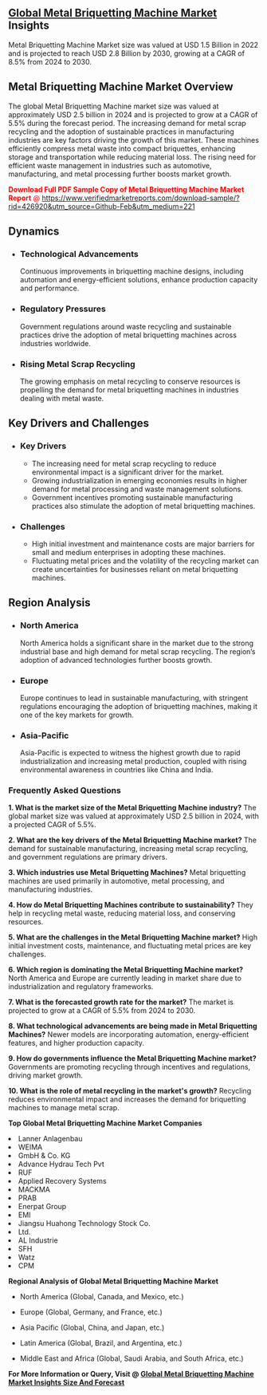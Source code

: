 <h2><a href="https://www.verifiedmarketreports.com/download-sample/?rid=426920&amp;utm_source=Github&amp;utm_medium=221" target="_blank">Global Metal Briquetting Machine Market</a> Insights</h2><p>Metal Briquetting Machine Market size was valued at USD 1.5 Billion in 2022 and is projected to reach USD 2.8 Billion by 2030, growing at a CAGR of 8.5% from 2024 to 2030.</p><p> <h2>Metal Briquetting Machine Market Overview</h2> <p>The global Metal Briquetting Machine market size was valued at approximately USD 2.5 billion in 2024 and is projected to grow at a CAGR of 5.5% during the forecast period. The increasing demand for metal scrap recycling and the adoption of sustainable practices in manufacturing industries are key factors driving the growth of this market. These machines efficiently compress metal waste into compact briquettes, enhancing storage and transportation while reducing material loss. The rising need for efficient waste management in industries such as automotive, manufacturing, and metal processing further boosts market growth.</p> <p><p><span class=""><span style="color: #ff0000;"><strong>Download Full PDF Sample Copy of Metal Briquetting Machine Market Report</strong> @ </span><a href="https://www.verifiedmarketreports.com/download-sample/?rid=426920&amp;utm_source=Github-Feb&amp;utm_medium=221" target="_blank">https://www.verifiedmarketreports.com/download-sample/?rid=426920&amp;utm_source=Github-Feb&amp;utm_medium=221</a></span></p></p> <h2>Dynamics</h2> <ul> <li><h3>Technological Advancements</h3>Continuous improvements in briquetting machine designs, including automation and energy-efficient solutions, enhance production capacity and performance.</li> <li><h3>Regulatory Pressures</h3>Government regulations around waste recycling and sustainable practices drive the adoption of metal briquetting machines across industries worldwide.</li> <li><h3>Rising Metal Scrap Recycling</h3>The growing emphasis on metal recycling to conserve resources is propelling the demand for metal briquetting machines in industries dealing with metal waste.</li> </ul> <h2>Key Drivers and Challenges</h2> <ul> <li><h3>Key Drivers</h3> <ul> <li>The increasing need for metal scrap recycling to reduce environmental impact is a significant driver for the market.</li> <li>Growing industrialization in emerging economies results in higher demand for metal processing and waste management solutions.</li> <li>Government incentives promoting sustainable manufacturing practices also stimulate the adoption of metal briquetting machines.</li> </ul> </li> <li><h3>Challenges</h3> <ul> <li>High initial investment and maintenance costs are major barriers for small and medium enterprises in adopting these machines.</li> <li>Fluctuating metal prices and the volatility of the recycling market can create uncertainties for businesses reliant on metal briquetting machines.</li> </ul> </li> </ul> <h2>Region Analysis</h2> <ul> <li><h3>North America</h3> North America holds a significant share in the market due to the strong industrial base and high demand for metal scrap recycling. The region’s adoption of advanced technologies further boosts growth.</li> <li><h3>Europe</h3> Europe continues to lead in sustainable manufacturing, with stringent regulations encouraging the adoption of briquetting machines, making it one of the key markets for growth.</li> <li><h3>Asia-Pacific</h3> Asia-Pacific is expected to witness the highest growth due to rapid industrialization and increasing metal production, coupled with rising environmental awareness in countries like China and India.</li> </ul> <h3>Frequently Asked Questions</h3> <p><b>1. What is the market size of the Metal Briquetting Machine industry?</b> The global market size was valued at approximately USD 2.5 billion in 2024, with a projected CAGR of 5.5%.</p> <p><b>2. What are the key drivers of the Metal Briquetting Machine market?</b> The demand for sustainable manufacturing, increasing metal scrap recycling, and government regulations are primary drivers.</p> <p><b>3. Which industries use Metal Briquetting Machines?</b> Metal briquetting machines are used primarily in automotive, metal processing, and manufacturing industries.</p> <p><b>4. How do Metal Briquetting Machines contribute to sustainability?</b> They help in recycling metal waste, reducing material loss, and conserving resources.</p> <p><b>5. What are the challenges in the Metal Briquetting Machine market?</b> High initial investment costs, maintenance, and fluctuating metal prices are key challenges.</p> <p><b>6. Which region is dominating the Metal Briquetting Machine market?</b> North America and Europe are currently leading in market share due to industrialization and regulatory frameworks.</p> <p><b>7. What is the forecasted growth rate for the market?</b> The market is projected to grow at a CAGR of 5.5% from 2024 to 2030.</p> <p><b>8. What technological advancements are being made in Metal Briquetting Machines?</b> Newer models are incorporating automation, energy-efficient features, and higher production capacity.</p> <p><b>9. How do governments influence the Metal Briquetting Machine market?</b> Governments are promoting recycling through incentives and regulations, driving market growth.</p> <p><b>10. What is the role of metal recycling in the market's growth?</b> Recycling reduces environmental impact and increases the demand for briquetting machines to manage metal scrap.</p> </p><p><strong>Top Global Metal Briquetting Machine Market Companies</strong></p><div data-test-id=""><p><li>Lanner Anlagenbau</li><li> WEIMA</li><li> GmbH & Co. KG</li><li> Advance Hydrau Tech Pvt</li><li> RUF</li><li> Applied Recovery Systems</li><li> MACKMA</li><li> PRAB</li><li> Enerpat Group</li><li> EMI</li><li> Jiangsu Huahong Technology Stock Co.</li><li>Ltd.</li><li> AL Industrie</li><li> SFH</li><li> Watz</li><li> CPM</li></p><div><strong>Regional Analysis of&nbsp;Global Metal Briquetting Machine Market</strong></div><ul><li dir="ltr"><p dir="ltr">North America&nbsp;(Global, Canada, and Mexico, etc.)</p></li><li dir="ltr"><p dir="ltr">Europe (Global, Germany, and France, etc.)</p></li><li dir="ltr"><p dir="ltr">Asia Pacific&nbsp;(Global, China, and Japan, etc.)</p></li><li dir="ltr"><p dir="ltr">Latin America&nbsp;(Global, Brazil, and Argentina, etc.)</p></li><li dir="ltr">Middle East and Africa&nbsp;(Global, Saudi Arabia, and South Africa, etc.)</li></ul><p><strong>For More Information or Query, Visit @&nbsp;</strong><strong><a href="https://www.verifiedmarketreports.com/product/metal-briquetting-machine-market/?utm_source=Github&amp;utm_medium=221" target="_blank">Global Metal Briquetting Machine Market Insights Size And Forecast</a></strong></p></div>
